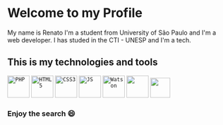 # Welcome to my Profile 
My name is Renato I'm a student from University of São Paulo and I'm a web developer. I has studed in the CTI - UNESP and I'm a tech.   
## This is my technologies and tools
<code><img src="https://cdn.iconscout.com/icon/free/png-512/php-27-226042.png" width="50px" alt="PHP"/></code>
<code><img src="https://image.flaticon.com/icons/png/512/1216/1216733.png" width="50px" alt="HTML5"/></code>
<code><img src="https://i.pinimg.com/originals/7f/fd/20/7ffd20b2215bbea4531412826ce8399a.jpg" width="50px" alt="CSS3"/></code>
<code><img src="https://cdn.iconscout.com/icon/free/png-256/javascript-2752148-2284965.png" width="50px" alt="JS"/></code>
<code><img src="https://img2.gratispng.com/20180514/ujw/kisspng-watson-ibm-logo-encapsulated-postscript-5afa41366bbff4.5462186615263501344414.jpg" width="50px" alt="Watson"/></code>
<code><img src="https://upload.wikimedia.org/wikipedia/commons/thumb/archive/3/35/20190417225046%21The_C_Programming_Language_logo.svg/120px-The_C_Programming_Language_logo.svg.png" width="50px"/></code>
<code><img src="https://code.visualstudio.com/assets/updates/1_35/logo-stable.png" width="45px"/></code>


### Enjoy the search :smile:

<!---
renatoTheoJr/renatoTheoJr is a ✨ special ✨ repository because its `README.md` (this file) appears on your GitHub profile.
You can click the Preview link to take a look at your changes.
--->
    
